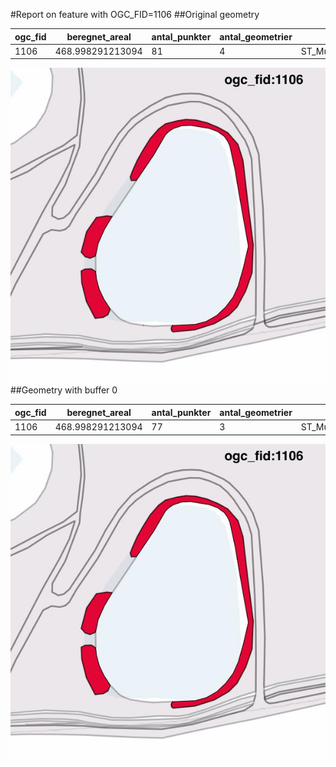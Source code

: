 #Report on feature with OGC_FID=1106
##Original geometry



| ogc_fid |  beregnet_areal  | antal_punkter | antal_geometrier |      type       |
|---------|------------------|---------------|------------------|-----------------|
|    1106 | 468.998291213094 |            81 |                4 | ST_MultiPolygon|
![geom](../images/1106_invalid.jpg)
##Geometry with buffer 0



| ogc_fid |  beregnet_areal  | antal_punkter | antal_geometrier |      type       |
|---------|------------------|---------------|------------------|-----------------|
|    1106 | 468.998291213094 |            77 |                3 | ST_MultiPolygon|
![geom](../images/1106_buffer0.jpg)
